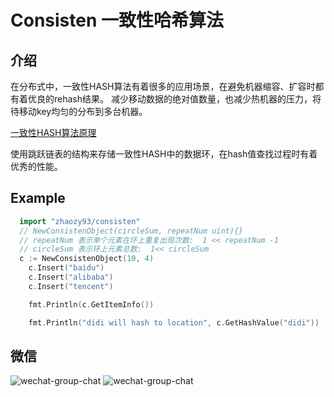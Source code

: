 # Consisten 一致性哈希算法

## 介绍

在分布式中，一致性HASH算法有着很多的应用场景，在避免机器缩容、扩容时都有着优良的rehash结果。 减少移动数据的绝对值数量，也减少热机器的压力，将待移动key均匀的分布到多台机器。

[一致性HASH算法原理](https://mp.weixin.qq.com/s/cV75gXnZhycWneD6TthBjg)

使用跳跃链表的结构来存储一致性HASH中的数据环，在hash值查找过程时有着优秀的性能。 

## Example

``` go
  import "zhaozy93/consisten" 
  // NewConsistenObject(circleSum, repeatNum uint){}
  // repeatNum 表示单个元素在环上重复出现次数:  1 << repeatNum -1
  // circleSum 表示环上元素总数:  1<< circleSum 
  c := NewConsistenObject(10, 4)
	c.Insert("baidu")
	c.Insert("alibaba")
	c.Insert("tencent")

	fmt.Println(c.GetItemInfo())

	fmt.Println("didi will hash to location", c.GetHashValue("didi"))
```


 
## 微信
 
![wechat-group-chat](https://www.github.com/zhaozy93/leetcode_go/raw/master/assets/wechat_1.jpeg)
![wechat-group-chat](https://www.github.com/zhaozy93/leetcode_go/raw/master/assets/wechat_2.jpeg)
